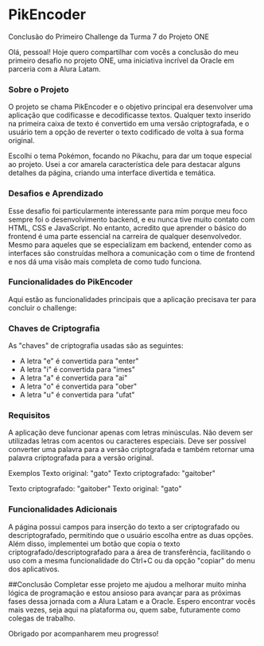 # PikEncoder
Conclusão do Primeiro Challenge da Turma 7 do Projeto ONE

Olá, pessoal! Hoje quero compartilhar com vocês a conclusão do meu primeiro desafio no projeto ONE, uma iniciativa incrível da Oracle em parceria com a Alura Latam.

### Sobre o Projeto
O projeto se chama PikEncoder e o objetivo principal era desenvolver uma aplicação que codificasse e decodificasse textos. Qualquer texto inserido na primeira caixa de texto é convertido em uma versão criptografada, e o usuário tem a opção de reverter o texto codificado de volta à sua forma original.

Escolhi o tema Pokémon, focando no Pikachu, para dar um toque especial ao projeto. Usei a cor amarela característica dele para destacar alguns detalhes da página, criando uma interface divertida e temática.

### Desafios e Aprendizado
Esse desafio foi particularmente interessante para mim porque meu foco sempre foi o desenvolvimento backend, e eu nunca tive muito contato com HTML, CSS e JavaScript. No entanto, acredito que aprender o básico do frontend é uma parte essencial na carreira de qualquer desenvolvedor. Mesmo para aqueles que se especializam em backend, entender como as interfaces são construídas melhora a comunicação com o time de frontend e nos dá uma visão mais completa de como tudo funciona.

### Funcionalidades do PikEncoder
Aqui estão as funcionalidades principais que a aplicação precisava ter para concluir o challenge:

### Chaves de Criptografia
As "chaves" de criptografia usadas são as seguintes:

- A letra "e" é convertida para "enter"
- A letra "i" é convertida para "imes"
- A letra "a" é convertida para "ai"
- A letra "o" é convertida para "ober"
- A letra "u" é convertida para "ufat"

### Requisitos
A aplicação deve funcionar apenas com letras minúsculas.
Não devem ser utilizadas letras com acentos ou caracteres especiais.
Deve ser possível converter uma palavra para a versão criptografada e também retornar uma palavra criptografada para a versão original.

Exemplos
Texto original: "gato"
Texto criptografado: "gaitober"

Texto criptografado: "gaitober"
Texto original: "gato"

### Funcionalidades Adicionais
A página possui campos para inserção do texto a ser criptografado ou descriptografado, permitindo que o usuário escolha entre as duas opções. Além disso, implementei um botão que copia o texto criptografado/descriptografado para a área de transferência, facilitando o uso com a mesma funcionalidade do Ctrl+C ou da opção "copiar" do menu dos aplicativos.

##Conclusão
Completar esse projeto me ajudou a melhorar muito minha lógica de programação e estou ansioso para avançar para as próximas fases dessa jornada com a Alura Latam e a Oracle. Espero encontrar vocês mais vezes, seja aqui na plataforma ou, quem sabe, futuramente como colegas de trabalho.

Obrigado por acompanharem meu progresso!
